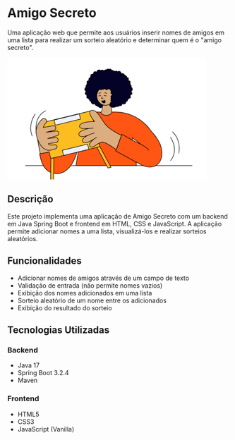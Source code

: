 # Amigo Secreto

Uma aplicação web que permite aos usuários inserir nomes de amigos em uma lista para realizar um sorteio aleatório e determinar quem é o "amigo secreto".

![Amigo Secreto](src/main/resources/static/assets/amigo-secreto.png)

## Descrição

Este projeto implementa uma aplicação de Amigo Secreto com um backend em Java Spring Boot e frontend em HTML, CSS e JavaScript. A aplicação permite adicionar nomes a uma lista, visualizá-los e realizar sorteios aleatórios.

## Funcionalidades

- Adicionar nomes de amigos através de um campo de texto
- Validação de entrada (não permite nomes vazios)
- Exibição dos nomes adicionados em uma lista
- Sorteio aleatório de um nome entre os adicionados
- Exibição do resultado do sorteio

## Tecnologias Utilizadas

### Backend
- Java 17
- Spring Boot 3.2.4
- Maven

### Frontend
- HTML5
- CSS3
- JavaScript (Vanilla)

